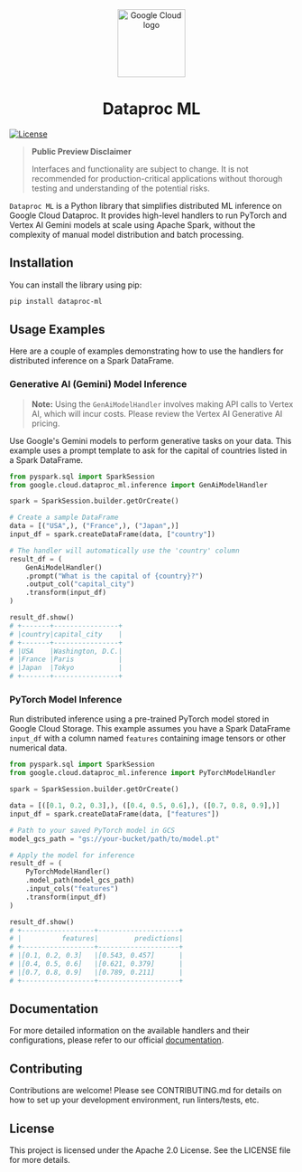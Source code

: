 <div align="center">
  <img src="https://cloud.google.com/images/social-icon-google-cloud-1200-630.png" width="120" alt="Google Cloud logo">
  <h1>Dataproc ML</h1>
</div>

[![License](https://img.shields.io/badge/License-Apache_2.0-blue.svg)](https://opensource.org/licenses/Apache-2.0)

> **Public Preview Disclaimer**
>
> Interfaces and functionality are subject to change. It is not recommended for production-critical applications without thorough testing and understanding of the potential risks.

`Dataproc ML` is a Python library that simplifies distributed ML inference on Google Cloud Dataproc. It provides high-level handlers to run PyTorch and Vertex AI Gemini models at scale using Apache Spark, without the complexity of manual model distribution and batch processing.

## Installation

You can install the library using pip:

```bash
pip install dataproc-ml
```

## Usage Examples

Here are a couple of examples demonstrating how to use the handlers for distributed inference on a Spark DataFrame.

### Generative AI (Gemini) Model Inference

> **Note:** Using the `GenAiModelHandler` involves making API calls to Vertex AI, which will incur costs. Please review the Vertex AI Generative AI pricing.

Use Google's Gemini models to perform generative tasks on your data.
This example uses a prompt template to ask for the capital of countries listed in a Spark DataFrame.

```python
from pyspark.sql import SparkSession
from google.cloud.dataproc_ml.inference import GenAiModelHandler

spark = SparkSession.builder.getOrCreate()

# Create a sample DataFrame
data = [("USA",), ("France",), ("Japan",)]
input_df = spark.createDataFrame(data, ["country"])

# The handler will automatically use the 'country' column
result_df = (
    GenAiModelHandler()
    .prompt("What is the capital of {country}?")
    .output_col("capital_city")
    .transform(input_df)
)

result_df.show()
# +-------+----------------+
# |country|capital_city    |
# +-------+----------------+
# |USA    |Washington, D.C.|
# |France |Paris           |
# |Japan  |Tokyo           |
# +-------+----------------+
```

### PyTorch Model Inference

Run distributed inference using a pre-trained PyTorch model stored in Google Cloud Storage.
This example assumes you have a Spark DataFrame `input_df` with a column named `features` containing image tensors or other numerical data.

```python
from pyspark.sql import SparkSession
from google.cloud.dataproc_ml.inference import PyTorchModelHandler

spark = SparkSession.builder.getOrCreate()

data = [([0.1, 0.2, 0.3],), ([0.4, 0.5, 0.6],), ([0.7, 0.8, 0.9],)]
input_df = spark.createDataFrame(data, ["features"])

# Path to your saved PyTorch model in GCS
model_gcs_path = "gs://your-bucket/path/to/model.pt"

# Apply the model for inference
result_df = (
    PyTorchModelHandler()
    .model_path(model_gcs_path)
    .input_cols("features")
    .transform(input_df)
)

result_df.show()
# +------------------+--------------------+
# |          features|         predictions|
# +------------------+--------------------+
# |[0.1, 0.2, 0.3]   |[0.543, 0.457]      |
# |[0.4, 0.5, 0.6]   |[0.621, 0.379]      |
# |[0.7, 0.8, 0.9]   |[0.789, 0.211]      |
# +------------------+--------------------+
```

## Documentation

For more detailed information on the available handlers and their configurations,
please refer to our official [documentation](https://dataproc-ml.readthedocs.io/).

## Contributing

Contributions are welcome! Please see CONTRIBUTING.md for details on how to 
set up your development environment, run linters/tests, etc.

## License

This project is licensed under the Apache 2.0 License. See the LICENSE file for more details.
